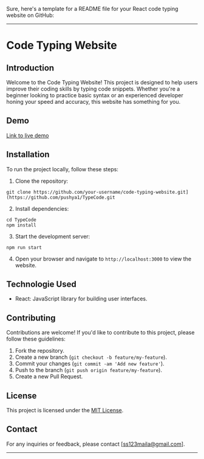 Sure, here's a template for a README file for your React code typing website on GitHub:

---

# Code Typing Website

## Introduction

Welcome to the Code Typing Website! This project is designed to help users improve their coding skills by typing code snippets. Whether you're a beginner looking to practice basic syntax or an experienced developer honing your speed and accuracy, this website has something for you.


## Demo

[Link to live demo](https://your-website-url.com](https://type-code-seven.vercel.app/))

## Installation

To run the project locally, follow these steps:

1. Clone the repository:

```
git clone https://github.com/your-username/code-typing-website.git](https://github.com/pushya1/TypeCode.git
```

2. Install dependencies:

```
cd TypeCode
npm install
```

3. Start the development server:

```
npm run start
```

4. Open your browser and navigate to `http://localhost:3000` to view the website.

## Technologie Used

- React: JavaScript library for building user interfaces.

## Contributing

Contributions are welcome! If you'd like to contribute to this project, please follow these guidelines:

1. Fork the repository.
2. Create a new branch (`git checkout -b feature/my-feature`).
3. Commit your changes (`git commit -am 'Add new feature'`).
4. Push to the branch (`git push origin feature/my-feature`).
5. Create a new Pull Request.

## License

This project is licensed under the [MIT License](LICENSE).

## Contact

For any inquiries or feedback, please contact [ss123maila@gmail.com].

---
